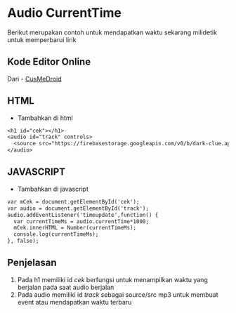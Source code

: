 # Audio CurrentTime
Berikut merupakan contoh untuk mendapatkan waktu sekarang milidetik untuk memperbarui lirik

## Kode Editor Online
Dari - [CusMeDroid](https://cusmedroid.github.io/live-code-editor/)

## HTML
- Tambahkan di html
```txt
<h1 id="cek"></h1>
<audio id="track" controls>
  <source src="https://firebasestorage.googleapis.com/v0/b/dark-clue.appspot.com/o/post%2Fmemilikimu-kembali%2FMemilikimu%20Kembali.mp3?alt=media&token=bbf16bdf-9397-4e0f-a718-b83e5e222de5" type="audio/mpeg">
</audio>
```

## JAVASCRIPT
- Tambahkan di javascript
```txt
var mCek = document.getElementById('cek');
var audio = document.getElementById('track');
audio.addEventListener('timeupdate',function() {
  var currentTimeMs = audio.currentTime*1000; 
  mCek.innerHTML = Number(currentTimeMs);
  console.log(currentTimeMs); 
}, false); 
```

## Penjelasan
1. Pada h1 memiliki id *cek* berfungsi untuk menampilkan waktu yang berjalan pada saat audio berjalan
2. Pada audio memiliki id *track* sebagai source/src mp3 untuk membuat event atau mendapatkan waktu terbaru
